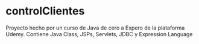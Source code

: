 # controlClientes
Proyecto hecho por un curso de Java de cero a Expero de la plataforma Udemy. Contiene Java Class,  JSPs, Servlets, JDBC y Expression Language
